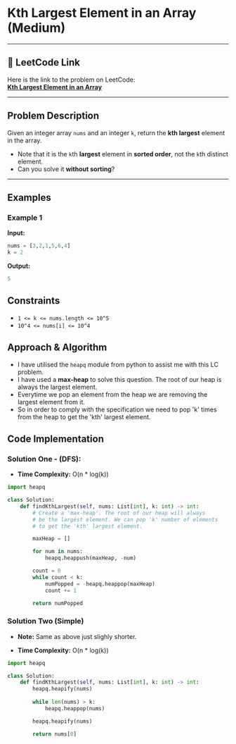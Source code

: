 # Kth Largest Element in an Array (Medium)

---

## 🔗 LeetCode Link

Here is the link to the problem on LeetCode:  
[**Kth Largest Element in an Array**](https://leetcode.com/problems/kth-largest-element-in-an-array/)

---

## Problem Description

Given an integer array `nums` and an integer `k`, return the **kth largest** element in the array.

- Note that it is the `k`th **largest** element in **sorted order**, not the `k`th distinct element.
- Can you solve it **without sorting**?

---

## Examples

### **Example 1**

**Input:**
```python
nums = [3,2,1,5,6,4]
k = 2
```

**Output:**
```python
5
```

## Constraints

- `1 <= k <= nums.length <= 10^5`
- `10^4 <= nums[i] <= 10^4`

## Approach & Algorithm

- I have utilised the `heapq` module from python to assist me with this LC problem.
- I have used a **max-heap** to solve this question. The root of our heap is always the largest element.
- Everytime we pop an element from the heap we are removing the largest element from it.
- So in order to comply with the specification we need to pop 'k' times from the heap to get the 'kth' largest element.

## Code Implementation

### Solution One - (DFS):

- **Time Complexity:** O(n \* log(k))

```python
import heapq

class Solution:
    def findKthLargest(self, nums: List[int], k: int) -> int:
        # Create a 'max-heap'. The root of our heap will always
        # be the largest element. We can pop 'k' number of elements
        # to get the 'kth' largest element.

        maxHeap = []

        for num in nums:
            heapq.heappush(maxHeap, -num)

        count = 0
        while count < k:
            numPopped = -heapq.heappop(maxHeap)
            count += 1

        return numPopped

```

### Solution Two (Simple)

- **Note:** Same as above just slighly shorter.

- **Time Complexity:** O(n \* log(k))

```python
import heapq

class Solution:
    def findKthLargest(self, nums: List[int], k: int) -> int:
        heapq.heapify(nums)
        
        while len(nums) > k:
            heapq.heappop(nums)

        heapq.heapify(nums)

        return nums[0]
```
